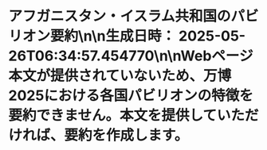 # アフガニスタン・イスラム共和国のパビリオン要約\n\n**生成日時：** 2025-05-26T06:34:57.454770\n\nWebページ本文が提供されていないため、万博2025における各国パビリオンの特徴を要約できません。本文を提供していただければ、要約を作成します。